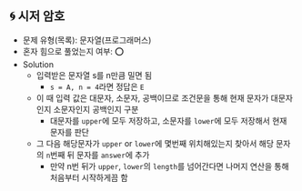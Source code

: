 ## 🌀 시저 암호

- 문제 유형(목록): 문자열(프로그래머스)
- 혼자 힘으로 풀었는지 여부: ⭕️
- Solution
  - 입력받은 문자열 s를 n만큼 밀면 됨
    - `s = A, n = 4`라면 정답은 `E`
  - 이 때 입력 값은 대문자, 소문자, 공백이므로 조건문을 통해 현재 문자가 대문자인지 소문자인지 공백인지 구분
    - 대문자를 `upper`에 모두 저장하고, 소문자를 `lower`에 모두 저장해서 현재 문자를 판단
  - 그 다음 해당문자가 `upper` or `lower`에 몇번째 위치해있는지 찾아서 해당 문자의 `n`번째 뒤 문자를 `answer`에 추가
    - 만약 n번 뒤가 `upper`, `lower`의 `length`를 넘어간다면 나머지 연산을 통해 처음부터 시작하게끔 함
